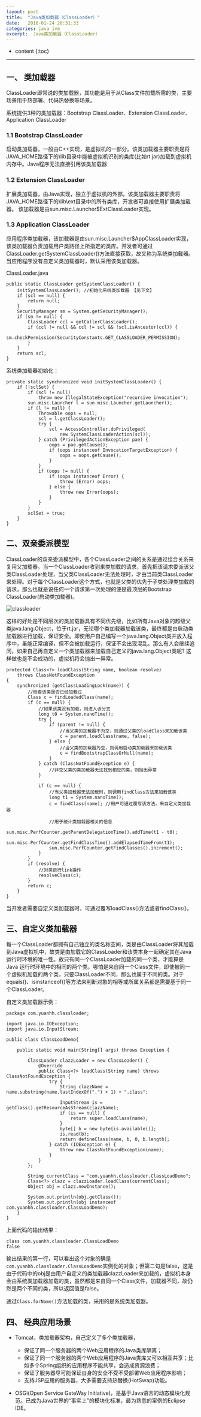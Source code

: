 ```yaml
---
layout: post
title:  "Java类加载器（ClassLoader）"
date:   2016-01-24 20:31:33
categories: java jvm
excerpt:  Java类加载器（ClassLoader）
---
```


* content
{:toc}


---

## 一、 类加载器

ClassLoader即常说的类加载器，其功能是用于从Class文件加载所需的类，主要场景用于热部署、代码热替换等场景。

系统提供3种的类加载器：Bootstrap ClassLoader、Extension ClassLoader、Application ClassLoader

### 1.1 Bootstrap ClassLoader


启动类加载器，一般由C++实现，是虚拟机的一部分。该类加载器主要职责是将JAVA_HOME路径下的\lib目录中能被虚拟机识别的类库(比如rt.jar)加载到虚拟机内存中。Java程序无法直接引用该类加载器

### 1.2 Extension ClassLoader

扩展类加载器，由Java实现，独立于虚拟机的外部。该类加载器主要职责将JAVA_HOME路径下的\lib\ext目录中的所有类库，开发者可直接使用扩展类加载器。 该加载器是由sun.misc.Launcher$ExtClassLoader实现。

### 1.3 Application ClassLoader

应用程序类加载器，该加载器是由sun.misc.Launcher$AppClassLoader实现，该类加载器负责加载用户类路径上所指定的类库。开发者可通过ClassLoader.getSystemClassLoader()方法直接获取，故又称为系统类加载器。当应用程序没有自定义类加载器时，默认采用该类加载器。

ClassLoader.java

    public static ClassLoader getSystemClassLoader() {
        initSystemClassLoader(); //初始化系统类加载器 【见下文】
        if (scl == null) {
            return null;
        }
        SecurityManager sm = System.getSecurityManager();
        if (sm != null) {
            ClassLoader ccl = getCallerClassLoader();
            if (ccl != null && ccl != scl && !scl.isAncestor(ccl)) {
                sm.checkPermission(SecurityConstants.GET_CLASSLOADER_PERMISSION);
            }
        }
        return scl;
    }

系统类加载器初始化：

    private static synchronized void initSystemClassLoader() {
        if (!sclSet) {
            if (scl != null)
                throw new IllegalStateException("recursive invocation");
            sun.misc.Launcher l = sun.misc.Launcher.getLauncher();
            if (l != null) {
                Throwable oops = null;
                scl = l.getClassLoader();
                try {
                    scl = AccessController.doPrivileged(
                        new SystemClassLoaderAction(scl));
                } catch (PrivilegedActionException pae) {
                    oops = pae.getCause();
                    if (oops instanceof InvocationTargetException) {
                        oops = oops.getCause();
                    }
                }
                if (oops != null) {
                    if (oops instanceof Error) {
                        throw (Error) oops;
                    } else {
                        throw new Error(oops);
                    }
                }
            }
            sclSet = true;
        }
    }

## 二、双亲委派模型

ClassLoader的双亲委派模型中，各个ClassLoader之间的关系是通过组合关系来复用父加载器。当一个ClassLoader收到来类加载的请求，首先把该请求委派该父类ClassLoader处理，当父类ClassLoader无法处理时，才由当前类ClassLoader来处理。对于每个ClassLoader这个方式，也就是父类的优先于子类处理类加载的请求，那么也就是说任何一个请求第一次处理的便是最顶层的Bootstrap ClassLoader(启动类加载器)。

![classloader](/images/jvm/classloader.png)

这样的好处是不同层次的类加载器具有不同优先级，比如所有Java对象的超级父类java.lang.Object，位于rt.jar，无论哪个类加载器加载该类，最终都是由启动类加载器进行加载，保证安全。即使用户自己编写一个java.lang.Object类并放入程序中，虽能正常编译，但不会被加载运行，保证不会出现混乱。那么有人会继续追问，如果自己再自定义一个类加载器来加载自己定义的java.lang.Object类呢? 这样做也是不会成功的，虚拟机将会抛出一异常。


    protected Class<?> loadClass(String name, boolean resolve)
        throws ClassNotFoundException
    {
        synchronized (getClassLoadingLock(name)) {
            //检查该类是否已经加载过
            Class c = findLoadedClass(name);
            if (c == null) {
                //如果该类没有加载，则进入该分支
                long t0 = System.nanoTime();
                try {
                    if (parent != null) {
                        //当父类的加载器不为空，则通过父类的loadClass来加载该类
                        c = parent.loadClass(name, false);
                    } else {
                        //当父类的加载器为空，则调用启动类加载器来加载该类
                        c = findBootstrapClassOrNull(name);
                    }
                } catch (ClassNotFoundException e) {
                    //非空父类的类加载器无法找到相应的类，则抛出异常
                }

                if (c == null) {
                    //当父类加载器无法加载时，则调用findClass方法来加载该类
                    long t1 = System.nanoTime();
                    c = findClass(name); //用户可通过覆写该方法，来自定义类加载器

                    //用于统计类加载器相关的信息
                    sun.misc.PerfCounter.getParentDelegationTime().addTime(t1 - t0);
                    sun.misc.PerfCounter.getFindClassTime().addElapsedTimeFrom(t1);
                    sun.misc.PerfCounter.getFindClasses().increment();
                }
            }
            if (resolve) {
                //对类进行link操作
                resolveClass(c);
            }
            return c;
        }
    }

当开发者需要自定义类加载器时，可通过覆写loadClass()方法或者findClass()。

## 三、自定义类加载器

每一个ClassLoader都拥有自己独立的类名称空间，类是由ClassLoader将其加载到Java虚拟机中，故类是由加载它的ClassLoader和该类本身一起确定其在Java 运行时环境的唯一性。故只有同一个ClassLoader加载的同一个类，才能算是Java 运行时环境中的相同的两个类。哪怕是来自同一个Class文件，即使被同一个虚拟机加载的两个类，只要ClassLoader不同，那么也属于不同的类。对于equals()、isinstanceof()等方法来判断对象的相等或所属关系都是需要基于同一个ClassLoader。

自定义类加载器示例：

	package com.yuanhh.classloader;
	
	import java.io.IOException;
	import java.io.InputStream;
	
	public class ClassLoadDemo{
	
	    public static void main(String[] args) throws Exception {
	        
	        ClassLoader clazzLoader = new ClassLoader() {
	            @Override
	            public Class<?> loadClass(String name) throws ClassNotFoundException {
	                try {
	                    String clazzName = name.substring(name.lastIndexOf(".") + 1) + ".class";
	                    
	                    InputStream is = getClass().getResourceAsStream(clazzName);
	                    if (is == null) {
	                        return super.loadClass(name);
	                    }
	                    byte[] b = new byte[is.available()];
	                    is.read(b);
	                    return defineClass(name, b, 0, b.length);
	                } catch (IOException e) {
	                    throw new ClassNotFoundException(name);
	                }
	            }
	        };
	        
	        String currentClass = "com.yuanhh.classloader.ClassLoadDemo";
	        Class<?> clazz = clazzLoader.loadClass(currentClass);
	        Object obj = clazz.newInstance();
	        
	        System.out.println(obj.getClass());
	        System.out.println(obj instanceof com.yuanhh.classloader.ClassLoadDemo);
	    }
	}

上面代码的输出结果：

	class com.yuanhh.classloader.ClassLoadDemo
	false

输出结果的第一行，可以看出这个对象的确是`com.yuanhh.classloader.ClassLoadDemo`实例化的对象；但第二句是false，这是由于代码中的obj是由用户自定义的类加载器clazzLoader来加载的，虚拟机本身会由系统类加载器加载的类，虽然都是来自同一个Class文件，加载器不同，故仍然是两个不同的类，所以返回值是false。

通过`Class.forName()`方法加载的类，采用的是系统类加载器。

## 四、 经典应用场景

- Tomcat，类加载器架构，自己定义了多个类加载器，
	- 保证了同一个服务器的两个Web应用程序的Java类库隔离；
	- 保证了同一个服务器的两个Web应用程序的Java类库又可以相互共享；比如多个Spring组织的应用程序不能共享，会造成资源浪费；
	- 保证了服务器尽可能保证自身的安全不受不受部署Web应用程序影响；
	- 支持JSP应用的服务器，大多需要支持热替换(HotSwap)功能。

- OSGi(Open Service GateWay Initiative)，是基于Java语言的动态模块化规范。已成为Java世界的“事实上”的模块化标准，最为熟悉的案例的Eclipse IDE。